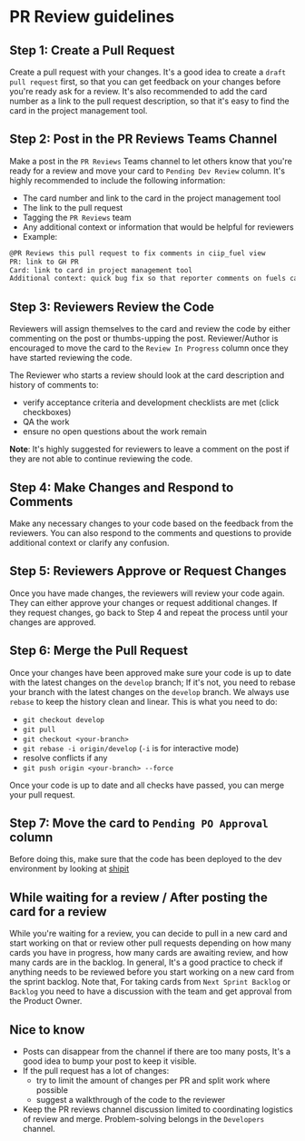 # PR Review guidelines

## Step 1: Create a Pull Request

Create a pull request with your changes. It's a good idea to create a `draft pull request` first, so that you can get feedback on your changes before you're ready ask for a review. It's also recommended to add the card number as a link to the pull request description, so that it's easy to find the card in the project management tool.

## Step 2: Post in the PR Reviews Teams Channel

Make a post in the `PR Reviews` Teams channel to let others know that you're ready for a review and move your card to `Pending Dev Review` column. It's highly recommended to include the following information:

- The card number and link to the card in the project management tool
- The link to the pull request
- Tagging the `PR Reviews` team
- Any additional context or information that would be helpful for reviewers
- Example:

```markdown
@PR Reviews this pull request to fix comments in ciip_fuel view
PR: link to GH PR
Card: link to card in project management tool
Additional context: quick bug fix so that reporter comments on fuels can be seen in metabase
```

## Step 3: Reviewers Review the Code

Reviewers will assign themselves to the card and review the code by either commenting on the post or thumbs-upping the post. Reviewer/Author is encouraged to move the card to the `Review In Progress` column once they have started reviewing the code.

The Reviewer who starts a review should look at the card description and history of comments to:

- verify acceptance criteria and development checklists are met (click checkboxes)
- QA the work
- ensure no open questions about the work remain

**Note**: It's highly suggested for reviewers to leave a comment on the post if they are not able to continue reviewing the code.

## Step 4: Make Changes and Respond to Comments

Make any necessary changes to your code based on the feedback from the reviewers. You can also respond to the comments and questions to provide additional context or clarify any confusion.

## Step 5: Reviewers Approve or Request Changes

Once you have made changes, the reviewers will review your code again. They can either approve your changes or request additional changes. If they request changes, go back to Step 4 and repeat the process until your changes are approved.

## Step 6: Merge the Pull Request

Once your changes have been approved make sure your code is up to date with the latest changes on the `develop` branch; If it's not, you need to rebase your branch with the latest changes on the `develop` branch. We always use `rebase` to keep the history clean and linear. This is what you need to do:

- `git checkout develop`
- `git pull`
- `git checkout <your-branch>`
- `git rebase -i origin/develop` (`-i` is for interactive mode)
- resolve conflicts if any
- `git push origin <your-branch> --force`

Once your code is up to date and all checks have passed, you can merge your pull request.

## Step 7: Move the card to `Pending PO Approval` column

Before doing this, make sure that the code has been deployed to the dev environment by looking at [shipit](https://cas-shipit.apps.silver.devops.gov.bc.ca/bcgov/cas-cif/dev)

## **While waiting for a review / After posting the card for a review**

While you're waiting for a review, you can decide to pull in a new card and start working on that or review other pull requests depending on how many cards you have in progress, how many cards are awaiting review, and how many cards are in the backlog.
In general, It's a good practice to check if anything needs to be reviewed before you start working on a new card from the sprint backlog.
Note that, For taking cards from `Next Sprint Backlog` or `Backlog` you need to have a discussion with the team and get approval from the Product Owner.

## **Nice to know**

- Posts can disappear from the channel if there are too many posts, It's a good idea to bump your post to keep it visible.
- If the pull request has a lot of changes:
  - try to limit the amount of changes per PR and split work where possible
  - suggest a walkthrough of the code to the reviewer
- Keep the PR reviews channel discussion limited to coordinating logistics of review and merge. Problem-solving belongs in the `Developers` channel.
